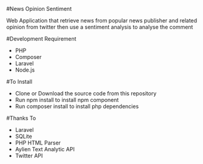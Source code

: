 #News Opinion Sentiment

Web Application that retrieve news from popular news publisher and related opinion from twitter then use a sentiment analysis to analyse the comment

#Development Requirement
- PHP
- Composer
- Laravel
- Node.js

#To Install
- Clone or Download the source code from this repository
- Run npm install to install npm component
- Run composer install to install php dependencies

#Thanks To
- Laravel
- SQLite
- PHP HTML Parser
- Aylien Text Analytic API
- Twitter API
